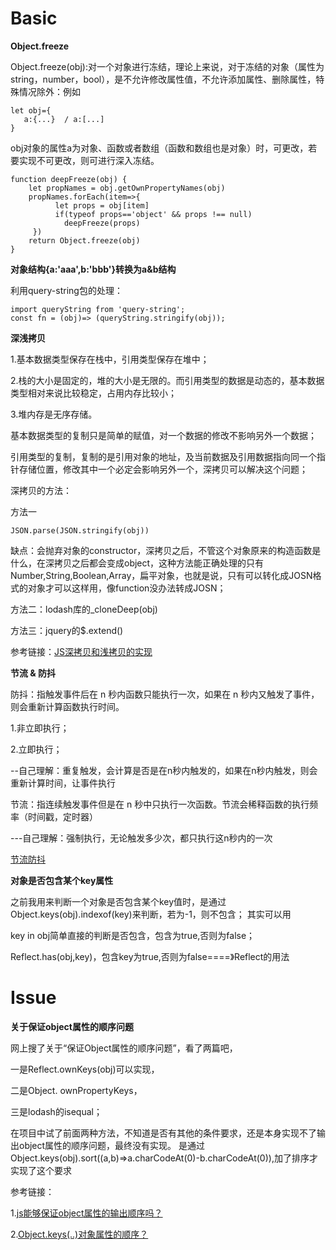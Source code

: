 # Basic #
**Object.freeze**

Object.freeze(obj):对一个对象进行冻结，理论上来说，对于冻结的对象（属性为string，number，bool），是不允许修改属性值，不允许添加属性、删除属性，特殊情况除外：例如
```
let obj={
   a:{...}  / a:[...]
}
```
obj对象的属性a为对象、函数或者数组（函数和数组也是对象）时，可更改，若要实现不可更改，则可进行深入冻结。
```
function deepFreeze(obj) {
    let propNames = obj.getOwnPropertyNames(obj)
    propNames.forEach(item=>{
          let props = obj[item]
          if(typeof props=='object' && props !== null)  
            deepFreeze(props)
     })
    return Object.freeze(obj)
}
```
**对象结构{a:'aaa',b:'bbb'}转换为a&b结构**

利用query-string包的处理：
```
import queryString from 'query-string';
const fn = (obj)=> (queryString.stringify(obj));
```
**深浅拷贝**

1.基本数据类型保存在栈中，引用类型保存在堆中；

2.栈的大小是固定的，堆的大小是无限的。而引用类型的数据是动态的，基本数据类型相对来说比较稳定，占用内存比较小；

3.堆内存是无序存储。

基本数据类型的复制只是简单的赋值，对一个数据的修改不影响另外一个数据；

引用类型的复制，复制的是引用对象的地址，及当前数据及引用数据指向同一个指针存储位置，修改其中一个必定会影响另外一个，深拷贝可以解决这个问题；

深拷贝的方法：

方法一

```
JSON.parse(JSON.stringify(obj))
```

缺点：会抛弃对象的constructor，深拷贝之后，不管这个对象原来的构造函数是什么，在深拷贝之后都会变成object，这种方法能正确处理的只有Number,String,Boolean,Array，扁平对象，也就是说，只有可以转化成JOSN格式的对象才可以这样用，像function没办法转成JOSN；

方法二：lodash库的_cloneDeep(obj)

方法三：jquery的$.extend()

参考链接：[JS深拷贝和浅拷贝的实现](https://www.jianshu.com/p/cf1e9d7e94fb)

**节流 & 防抖**

防抖：指触发事件后在 n 秒内函数只能执行一次，如果在 n 秒内又触发了事件，则会重新计算函数执行时间。

1.非立即执行；

2.立即执行；

--自己理解：重复触发，会计算是否是在n秒内触发的，如果在n秒内触发，则会重新计算时间，让事件执行

节流：指连续触发事件但是在 n 秒中只执行一次函数。节流会稀释函数的执行频率（时间戳，定时器）

---自己理解：强制执行，无论触发多少次，都只执行这n秒内的一次

[节流防抖](https://segmentfault.com/a/1190000018445196)

**对象是否包含某个key属性**

之前我用来判断一个对象是否包含某个key值时，是通过Object.keys(obj).indexof(key)来判断，若为-1，则不包含；
其实可以用

key in obj简单直接的判断是否包含，包含为true,否则为false；

Reflect.has(obj,key)，包含key为true,否则为false====》Reflect的用法

# Issue #

**关于保证object属性的顺序问题**

网上搜了关于“保证Object属性的顺序问题”，看了两篇吧，

一是Reflect.ownKeys(obj)可以实现，

二是Object.
ownPropertyKeys，

三是lodash的isequal；

在项目中试了前面两种方法，不知道是否有其他的条件要求，还是本身实现不了输出object属性的顺序问题，最终没有实现。
是通过Object.keys(obj).sort((a,b)=>a.charCodeAt(0)-b.charCodeAt(0)),加了排序才实现了这个要求

参考链接：

1.[js能够保证object属性的输出顺序吗？](http://jartto.wang/2016/10/25/does-js-guarantee-object-property-order/)

2.[Object.keys(..)对象属性的顺序？](https://juejin.im/post/6844903796062191624)

